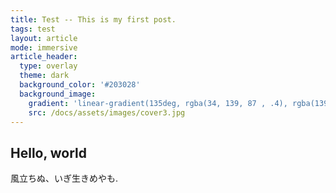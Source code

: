 ```yaml
---
title: Test -- This is my first post.
tags: test
layout: article
mode: immersive
article_header:
  type: overlay
  theme: dark
  background_color: '#203028'
  background_image:
    gradient: 'linear-gradient(135deg, rgba(34, 139, 87 , .4), rgba(139, 34, 139, .4))'
    src: /docs/assets/images/cover3.jpg
---
```


## Hello, world

風立ちぬ、いぎ生きめやも.

